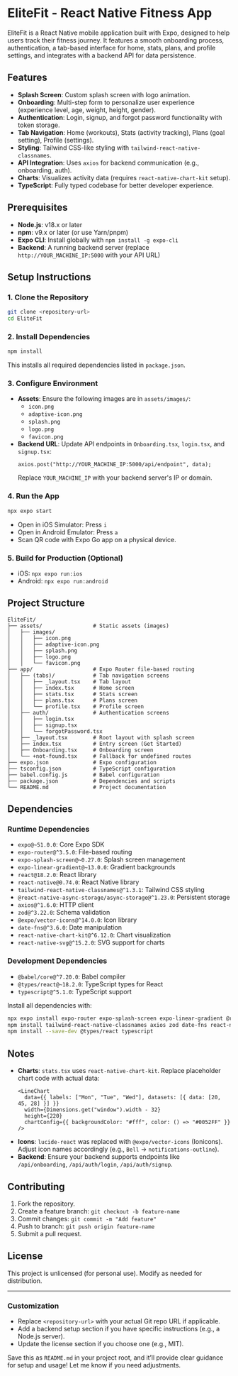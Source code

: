 
# EliteFit - React Native Fitness App

EliteFit is a React Native mobile application built with Expo, designed to help users track their fitness journey. It features a smooth onboarding process, authentication, a tab-based interface for home, stats, plans, and profile settings, and integrates with a backend API for data persistence.

## Features

- **Splash Screen**: Custom splash screen with logo animation.
- **Onboarding**: Multi-step form to personalize user experience (experience level, age, weight, height, gender).
- **Authentication**: Login, signup, and forgot password functionality with token storage.
- **Tab Navigation**: Home (workouts), Stats (activity tracking), Plans (goal setting), Profile (settings).
- **Styling**: Tailwind CSS-like styling with `tailwind-react-native-classnames`.
- **API Integration**: Uses `axios` for backend communication (e.g., onboarding, auth).
- **Charts**: Visualizes activity data (requires `react-native-chart-kit` setup).
- **TypeScript**: Fully typed codebase for better developer experience.

## Prerequisites

- **Node.js**: v18.x or later
- **npm**: v9.x or later (or use Yarn/pnpm)
- **Expo CLI**: Install globally with `npm install -g expo-cli`
- **Backend**: A running backend server (replace `http://YOUR_MACHINE_IP:5000` with your API URL)

## Setup Instructions

### 1. Clone the Repository
```bash
git clone <repository-url>
cd EliteFit
```

### 2. Install Dependencies
```bash
npm install
```
This installs all required dependencies listed in `package.json`.

### 3. Configure Environment
- **Assets**: Ensure the following images are in `assets/images/`:
  - `icon.png`
  - `adaptive-icon.png`
  - `splash.png`
  - `logo.png`
  - `favicon.png`
- **Backend URL**: Update API endpoints in `Onboarding.tsx`, `login.tsx`, and `signup.tsx`:
  ```tsx
  axios.post("http://YOUR_MACHINE_IP:5000/api/endpoint", data);
  ```
  Replace `YOUR_MACHINE_IP` with your backend server's IP or domain.

### 4. Run the App
```bash
npx expo start
```
- Open in iOS Simulator: Press `i`
- Open in Android Emulator: Press `a`
- Scan QR code with Expo Go app on a physical device.

### 5. Build for Production (Optional)
- iOS: `npx expo run:ios`
- Android: `npx expo run:android`

## Project Structure

```
EliteFit/
├── assets/                # Static assets (images)
│   ├── images/
│   │   ├── icon.png
│   │   ├── adaptive-icon.png
│   │   ├── splash.png
│   │   ├── logo.png
│   │   └── favicon.png
├── app/                   # Expo Router file-based routing
│   ├── (tabs)/            # Tab navigation screens
│   │   ├── _layout.tsx    # Tab layout
│   │   ├── index.tsx      # Home screen
│   │   ├── stats.tsx      # Stats screen
│   │   ├── plans.tsx      # Plans screen
│   │   └── profile.tsx    # Profile screen
│   ├── auth/              # Authentication screens
│   │   ├── login.tsx
│   │   ├── signup.tsx
│   │   └── forgotPassword.tsx
│   ├── _layout.tsx        # Root layout with splash screen
│   ├── index.tsx          # Entry screen (Get Started)
│   ├── Onboarding.tsx     # Onboarding screen
│   └── +not-found.tsx     # Fallback for undefined routes
├── expo.json              # Expo configuration
├── tsconfig.json          # TypeScript configuration
├── babel.config.js        # Babel configuration
├── package.json           # Dependencies and scripts
└── README.md              # Project documentation
```

## Dependencies

### Runtime Dependencies
- `expo@~51.0.0`: Core Expo SDK
- `expo-router@^3.5.0`: File-based routing
- `expo-splash-screen@~0.27.0`: Splash screen management
- `expo-linear-gradient@~13.0.0`: Gradient backgrounds
- `react@18.2.0`: React library
- `react-native@0.74.0`: React Native library
- `tailwind-react-native-classnames@^1.3.1`: Tailwind CSS styling
- `@react-native-async-storage/async-storage@^1.23.0`: Persistent storage
- `axios@^1.6.0`: HTTP client
- `zod@^3.22.0`: Schema validation
- `@expo/vector-icons@^14.0.0`: Icon library
- `date-fns@^3.6.0`: Date manipulation
- `react-native-chart-kit@^6.12.0`: Chart visualization
- `react-native-svg@^15.2.0`: SVG support for charts

### Development Dependencies
- `@babel/core@^7.20.0`: Babel compiler
- `@types/react@~18.2.0`: TypeScript types for React
- `typescript@^5.1.0`: TypeScript support

Install all dependencies with:
```bash
npx expo install expo-router expo-splash-screen expo-linear-gradient @react-native-async-storage/async-storage @expo/vector-icons react-native-svg
npm install tailwind-react-native-classnames axios zod date-fns react-native-chart-kit
npm install --save-dev @types/react typescript
```

## Notes
- **Charts**: `stats.tsx` uses `react-native-chart-kit`. Replace placeholder chart code with actual data:
  ```tsx
  <LineChart
    data={{ labels: ["Mon", "Tue", "Wed"], datasets: [{ data: [20, 45, 28] }] }}
    width={Dimensions.get("window").width - 32}
    height={220}
    chartConfig={{ backgroundColor: "#fff", color: () => "#0052FF" }}
  />
  ```
- **Icons**: `lucide-react` was replaced with `@expo/vector-icons` (Ionicons). Adjust icon names accordingly (e.g., `Bell` → `notifications-outline`).
- **Backend**: Ensure your backend supports endpoints like `/api/onboarding`, `/api/auth/login`, `/api/auth/signup`.

## Contributing
1. Fork the repository.
2. Create a feature branch: `git checkout -b feature-name`
3. Commit changes: `git commit -m "Add feature"`
4. Push to branch: `git push origin feature-name`
5. Submit a pull request.

## License
This project is unlicensed (for personal use). Modify as needed for distribution.

---

### Customization
- Replace `<repository-url>` with your actual Git repo URL if applicable.
- Add a backend setup section if you have specific instructions (e.g., a Node.js server).
- Update the license section if you choose one (e.g., MIT).

Save this as `README.md` in your project root, and it’ll provide clear guidance for setup and usage! Let me know if you need adjustments.
